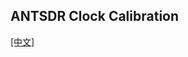 ## ANTSDR Clock Calibration
[[中文]](../../../cn/device_and_usage_manual/ANTSDR_E_Series_Module/ANTSDR_E316_Reference_Manual/Antsdr-Clock-calibration_cn.html)
